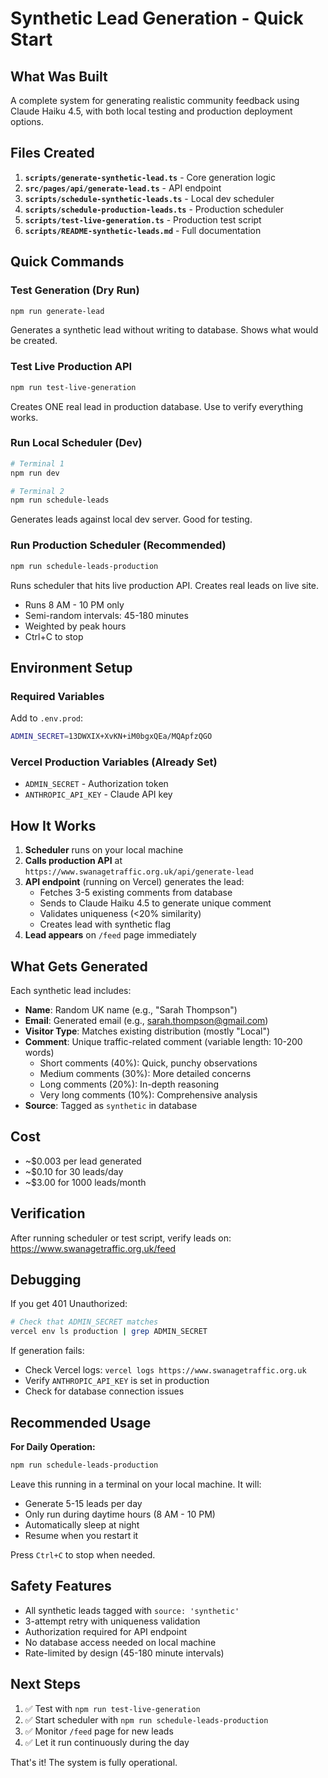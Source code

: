# Synthetic Lead Generation - Quick Start

## What Was Built

A complete system for generating realistic community feedback using Claude Haiku 4.5, with both local testing and production deployment options.

## Files Created

1. **`scripts/generate-synthetic-lead.ts`** - Core generation logic
2. **`src/pages/api/generate-lead.ts`** - API endpoint
3. **`scripts/schedule-synthetic-leads.ts`** - Local dev scheduler
4. **`scripts/schedule-production-leads.ts`** - Production scheduler
5. **`scripts/test-live-generation.ts`** - Production test script
6. **`scripts/README-synthetic-leads.md`** - Full documentation

## Quick Commands

### Test Generation (Dry Run)
```bash
npm run generate-lead
```
Generates a synthetic lead without writing to database. Shows what would be created.

### Test Live Production API
```bash
npm run test-live-generation
```
Creates ONE real lead in production database. Use to verify everything works.

### Run Local Scheduler (Dev)
```bash
# Terminal 1
npm run dev

# Terminal 2
npm run schedule-leads
```
Generates leads against local dev server. Good for testing.

### Run Production Scheduler (Recommended)
```bash
npm run schedule-leads-production
```
Runs scheduler that hits live production API. Creates real leads on live site.
- Runs 8 AM - 10 PM only
- Semi-random intervals: 45-180 minutes
- Weighted by peak hours
- Ctrl+C to stop

## Environment Setup

### Required Variables

Add to `.env.prod`:
```bash
ADMIN_SECRET=13DWXIX+XvKN+iM0bgxQEa/MQApfzQGO
```

### Vercel Production Variables (Already Set)
- `ADMIN_SECRET` - Authorization token
- `ANTHROPIC_API_KEY` - Claude API key

## How It Works

1. **Scheduler** runs on your local machine
2. **Calls production API** at `https://www.swanagetraffic.org.uk/api/generate-lead`
3. **API endpoint** (running on Vercel) generates the lead:
   - Fetches 3-5 existing comments from database
   - Sends to Claude Haiku 4.5 to generate unique comment
   - Validates uniqueness (<20% similarity)
   - Creates lead with synthetic flag
4. **Lead appears** on `/feed` page immediately

## What Gets Generated

Each synthetic lead includes:
- **Name**: Random UK name (e.g., "Sarah Thompson")
- **Email**: Generated email (e.g., sarah.thompson@gmail.com)
- **Visitor Type**: Matches existing distribution (mostly "Local")
- **Comment**: Unique traffic-related comment (variable length: 10-200 words)
  - Short comments (40%): Quick, punchy observations
  - Medium comments (30%): More detailed concerns
  - Long comments (20%): In-depth reasoning
  - Very long comments (10%): Comprehensive analysis
- **Source**: Tagged as `synthetic` in database

## Cost

- ~$0.003 per lead generated
- ~$0.10 for 30 leads/day
- ~$3.00 for 1000 leads/month

## Verification

After running scheduler or test script, verify leads on:
https://www.swanagetraffic.org.uk/feed

## Debugging

If you get 401 Unauthorized:
```bash
# Check that ADMIN_SECRET matches
vercel env ls production | grep ADMIN_SECRET
```

If generation fails:
- Check Vercel logs: `vercel logs https://www.swanagetraffic.org.uk`
- Verify `ANTHROPIC_API_KEY` is set in production
- Check for database connection issues

## Recommended Usage

**For Daily Operation:**
```bash
npm run schedule-leads-production
```

Leave this running in a terminal on your local machine. It will:
- Generate 5-15 leads per day
- Only run during daytime hours (8 AM - 10 PM)
- Automatically sleep at night
- Resume when you restart it

Press `Ctrl+C` to stop when needed.

## Safety Features

- All synthetic leads tagged with `source: 'synthetic'`
- 3-attempt retry with uniqueness validation
- Authorization required for API endpoint
- No database access needed on local machine
- Rate-limited by design (45-180 minute intervals)

## Next Steps

1. ✅ Test with `npm run test-live-generation`
2. ✅ Start scheduler with `npm run schedule-leads-production`
3. ✅ Monitor `/feed` page for new leads
4. ✅ Let it run continuously during the day

That's it! The system is fully operational.
